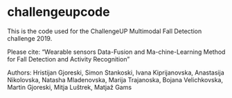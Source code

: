 # challengeupcode
This is the code used for the ChallengeUP Multimodal Fall Detection challenge 2019.

Please cite:
“Wearable sensors Data-Fusion and Ma-chine-Learning Method for Fall Detection and Activity Recognition”

Authors: Hristijan Gjoreski, Simon Stankoski, Ivana Kiprijanovska, Anastasija Nikolovska, Natasha Mladenovska, Marija Trajanoska, Bojana Velichkovska, Martin Gjoreski, Mitja Luštrek, Matjaž Gams
